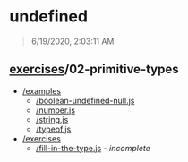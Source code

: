 # undefined 

> 6/19/2020, 2:03:11 AM 

## [exercises](../README.md)/02-primitive-types 

- [/examples](./examples/README.md)
  - [/boolean-undefined-null.js](./examples/README.md#boolean-undefined-nulljs)  
  - [/number.js](./examples/README.md#numberjs)  
  - [/string.js](./examples/README.md#stringjs)  
  - [/typeof.js](./examples/README.md#typeofjs)  
- [/exercises](./exercises/README.md)
  - [/fill-in-the-type.js](./exercises/README.md#fill-in-the-typejs) - _incomplete_ 
